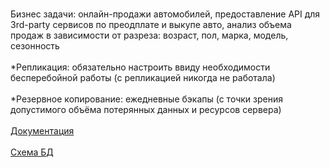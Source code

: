 <br>Бизнес задачи: онлайн-продажи автомобилей, предоставление API для 3rd-party сервисов по преодплате и выкупе авто, анализ объема продаж в зависимости от разреза: 
возраст, пол, марка, модель, сезонность</br>
<br>*Репликация: обязательно настроить ввиду необходимости бесперебойной работы  (с репликацией никогда не работала)</br>
<br>*Резервное копирование: ежедневные бэкапы (с точки зрения допустимого объёма потерянных данных и ресурсов сервера)</br>
<br>[Документация](https://github.com/charmwizwsh/databases/blob/alpha/%D0%9F%D1%80%D0%BE%D0%B5%D0%BA%D1%82%D0%B8%D1%80%D0%BE%D0%B2%D0%B0%D0%BD%D0%B8%D0%B5%20%D0%91%D0%94/%D0%94%D0%BE%D0%BA%D1%83%D0%BC%D0%B5%D0%BD%D1%82%D0%B0%D1%86%D0%B8%D1%8F.pdf)</br>
<br>[Схема БД](https://github.com/charmwizwsh/databases/blob/alpha/%D0%9F%D1%80%D0%BE%D0%B5%D0%BA%D1%82%D0%B8%D1%80%D0%BE%D0%B2%D0%B0%D0%BD%D0%B8%D0%B5%20%D0%91%D0%94/%D0%A1%D1%85%D0%B5%D0%BC%D0%B0%20%D0%91%D0%94.png)</br>
